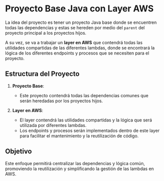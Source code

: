# Proyecto Base Java con Layer AWS

La idea del proyecto es tener un proyecto Java base donde se encuentren todas las dependencias y estas se hereden por medio del `parent` del proyecto principal a los proyectos hijos.

A su vez, se va a trabajar un **layer en AWS** que contendrá todas las utilidades compartidas de las diferentes lambdas, donde se encontrará la lógica de los diferentes endpoints y procesos que se necesiten para el proyecto.

## Estructura del Proyecto

1. **Proyecto Base**: 
   - Este proyecto contendrá todas las dependencias comunes que serán heredadas por los proyectos hijos.
   
2. **Layer en AWS**:
   - El layer contendrá las utilidades compartidas y la lógica que será utilizada por diferentes lambdas.
   - Los endpoints y procesos serán implementados dentro de este layer para facilitar el mantenimiento y la reutilización de código.

## Objetivo

Este enfoque permitirá centralizar las dependencias y lógica común, promoviendo la reutilización y simplificando la gestión de las lambdas en AWS.

